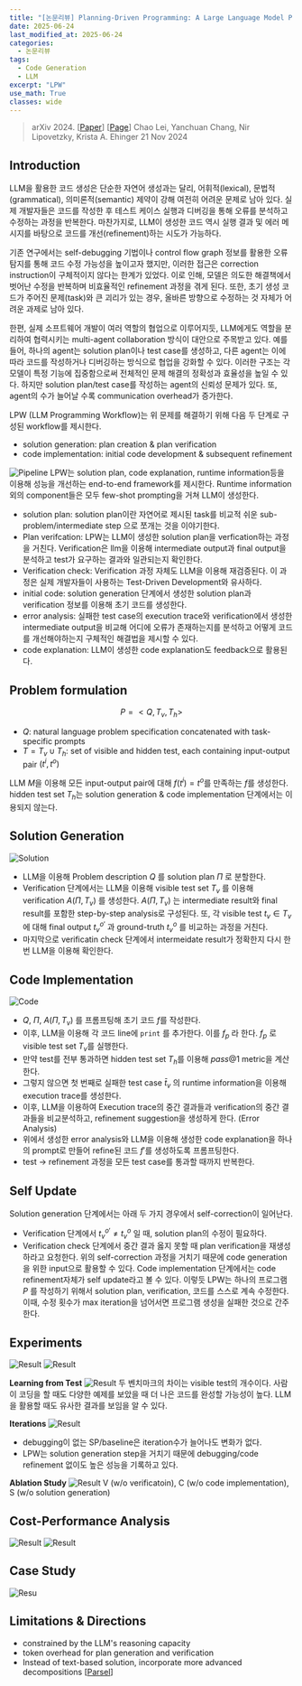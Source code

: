 ```yaml
---
title: "[논문리뷰] Planning-Driven Programming: A Large Language Model Programming Workflow"
date: 2025-06-24
last_modified_at: 2025-06-24
categories:
  - 논문리뷰
tags:
  - Code Generation
  - LLM
excerpt: "LPW"
use_math: True
classes: wide
---
```

> arXiv 2024. [[Paper](https://arxiv.org/abs/2411.14503)] 
> [[Page](https://github.com/you68681/lpw)]
> Chao Lei, Yanchuan Chang, Nir Lipovetzky, Krista A. Ehinger
> 21 Nov 2024

## Introduction
LLM을 활용한 코드 생성은 단순한 자연어 생성과는 달리, 어휘적(lexical), 문법적(grammatical), 의미론적(semantic) 제약이 강해 여전히 어려운 문제로 남아 있다. 실제 개발자들은 코드를 작성한 후 테스트 케이스 실행과 디버깅을 통해 오류를 분석하고 수정하는 과정을 반복한다. 마찬가지로, LLM이 생성한 코드 역시 실행 결과 및 에러 메시지를 바탕으로 코드를 개선(refinement)하는 시도가 가능하다.

기존 연구에서는 self-debugging 기법이나 control flow graph 정보를 활용한 오류 탐지를 통해 코드 수정 가능성을 높이고자 했지만, 이러한 접근은 correction instruction이 구체적이지 않다는 한계가 있었다. 이로 인해, 모델은 의도한 해결책에서 벗어난 수정을 반복하며 비효율적인 refinement 과정을 겪게 된다. 또한, 초기 생성 코드가 주어진 문제(task)와 큰 괴리가 있는 경우, 올바른 방향으로 수정하는 것 자체가 어려운 과제로 남아 있다.

한편, 실제 소프트웨어 개발이 여러 역할의 협업으로 이루어지듯, LLM에게도 역할을 분리하여 협력시키는 multi-agent collaboration 방식이 대안으로 주목받고 있다. 예를 들어, 하나의 agent는 solution plan이나 test case를 생성하고, 다른 agent는 이에 따라 코드를 작성하거나 디버깅하는 방식으로 협업을 강화할 수 있다. 이러한 구조는 각 모델이 특정 기능에 집중함으로써 전체적인 문제 해결의 정확성과 효율성을 높일 수 있다. 하지만 solution plan/test case를 작성하는 agent의 신뢰성 문제가 있다. 또, agent의 수가 늘어날 수록 communication overhead가 증가한다.

LPW (LLM Programming Workflow)는 위 문제를 해결하기 위해 다음 두 단계로 구성된 workflow를 제시한다.
- solution generation: plan creation & plan verification
- code implementation: initial code development & subsequent refinement
  
![Pipeline](/assets/img/LPW/pipeline.webp)
LPW는 solution plan, code explanation, runtime information등을 이용해 성능을 개선하는 end-to-end framework를 제시한다. Runtime information 외의 component들은 모두 few-shot prompting을 거쳐 LLM이 생성한다.

- solution plan: solution plan이란 자연어로 제시된 task를 비교적 쉬운 sub-problem/intermediate step 으로 쪼개는 것을 이야기한다. 
- Plan verifcation: LPW는 LLM이 생성한 solution plan을 verfication하는 과정을 거친다. Verification은 llm을 이용해 intermediate output과 final output을 분석하고 test가 요구하는 결과와 일관되는지 확인한다. 
- Verification check: Verification 과정 자체도 LLM을 이용해 재검증된다. 이 과정은 실제 개발자들이 사용하는 Test-Driven Development와 유사하다.
- initial code: solution generation 단계에서 생성한 solution plan과 verification 정보를 이용해 초기 코드를 생성한다. 
- error analysis: 실패한 test case의 execution trace와 verification에서 생성한 intermediate output을 비교해 어디에 오류가 존재하는지를 분석하고 어떻게 코드를 개선해야하는지 구체적인 해결법을 제시할 수 있다.
- code explanation: LLM이 생성한 code explanation도 feedback으로 활용된다.

## Problem formulation

$$ P=<Q, T_v, T_h> $$

- $Q$: natural language problem specification concatenated with task-specific prompts
- $T=T_v\cup T_h$: set of visible and hidden test, each containing input-output pair $(t^i, t^o)$
 
LLM $M$을 이용해 모든 input-output pair에 대해 $f(t^i)=t^o$를 만족하는 $f$를 생성한다. hidden test set $T_h$는 solution generation & code implementation 단계에서는 이용되지 않는다.

## Solution Generation
![Solution](/assets/img/LPW/solution.webp)
- LLM을 이용해 Problem description $Q$ 를 solution plan $\Pi$ 로 분할한다.
- Verification 단계에서는 LLM을 이용해 visible test set $T_v$ 를 이용해 verification $A(\Pi, T_v)$ 를 생성한다. $A(\Pi, T_v)$ 는 intermediate result와 final result를 포함한 step-by-step analysis로 구성된다. 또, 각 visible test $t_v\in T_v$ 에 대해 final output $t_v^{o'}$ 과 ground-truth $t_v^o$ 를 비교하는 과정을 거친다.
- 마지막으로 verificatin check 단계에서 intermeidate result가 정확한지 다시 한 번 LLM을 이용해 확인한다.

## Code Implementation
![Code](/assets/img/LPW/code.webp)
- $Q$, $\Pi$, $A(\Pi, T_v)$ 를 프롬프팅해 초기 코드 $f$를 작성한다.
- 이후, LLM을 이용해 각 코드 line에 `print` 를 추가한다. 이를 $f_p$ 라 한다. $f_p$ 로 visible test set $T_v$를 실행한다.
- 만약 test를 전부 통과하면 hidden test set $T_h$를 이용해 $pass@1$ metric을 계산한다.
- 그렇지 않으면 첫 번째로 실패한 test case $\bar{t}_v$ 의 runtime information을 이용해 execution trace를 생성한다.
- 이후, LLM을 이용하여 Execution trace의 중간 결과들과 verification의 중간 결과들을 비교분석하고, refinement suggestion을 생성하게 한다. (Error Analysis) 
- 위에서 생성한 error analysis와 LLM을 이용해 생성한 code explanation을 하나의 prompt로 만들어 refine된 코드 $f'$를 생성하도록 프롬프팅한다.
- test -> refinement 과정을 모든 test case를 통과할 때까지 반복한다.

## Self Update
Solution generation 단계에서는 아래 두 가지 경우에서 self-correction이 일어난다.
- Verification 단계에서 $t_v^{o'}\neq t_v^o$ 일 때, solution plan의 수정이 필요하다.
- Verification check 단계에서 중간 결과 옳지 못할 때 plan verification을 재생성하라고 요청한다.
위의 self-correction 과정을 거치기 때문에 code generation을 위한 input으로 활용할 수 있다. Code implementation 단계에서는 code refinement자체가 self update라고 볼 수 있다. 이렇듯 LPW는 하나의 프로그램 $P$ 를 작성하기 위해서 solution plan, verification, 코드를 스스로 계속 수정한다. 이때, 수정 횟수가 max iteration을 넘어서면 프로그램 생성을 실패한 것으로 간주한다.

## Experiments
![Result](/assets/img/LPW/result.webp)
![Result](/assets/img/LPW/result2.webp)

**Learning from Test**
![Result](/assets/img/LPW/learn.webp)
두 벤치마크의 차이는 visible test의 개수이다. 사람이 코딩을 할 때도 다양한 예제를 보았을 때 더 나은 코드를 완성할 가능성이 높다. LLM을 활용할 때도 유사한 결과를 보임을 알 수 있다.

**Iterations**
![Result](/assets/img/LPW/iteration.webp)
- debugging이 없는 SP/baseline은 iteration수가 늘어나도 변화가 없다.
- LPW는 solution generation step을 거치기 때문에 debugging/code refinement 없이도 높은 성능을 기록하고 있다. 

**Ablation Study**
![Result](/assets/img/LPW/ablation.webp)
V (w/o verificatoin), C (w/o code implementation), S (w/o solution generation)

## Cost-Performance Analysis
![Result](/assets//img/LPW/efficiency.webp)
![Result](/assets//img/LPW/efficiency2.webp)

## Case Study
![Resu](/assets//img/LPW/case.webp)

## Limitations & Directions
- constrained by the LLM's reasoning capacity
- token overhead for plan generation and verification
- Instead of text-based solution, incorporate more advanced decompositions [[Parsel](https://arxiv.org/abs/2212.10561)]

